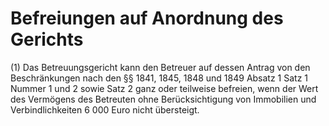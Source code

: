 # Befreiungen auf Anordnung des Gerichts

(1) Das Betreuungsgericht kann den Betreuer auf dessen Antrag von den Beschränkungen nach den §§ 1841, 1845, 1848 und 1849 Absatz 1 Satz 1 Nummer 1 und 2 sowie Satz 2 ganz oder teilweise befreien, wenn der Wert des Vermögens des Betreuten ohne Berücksichtigung von Immobilien und Verbindlichkeiten 6 000 Euro nicht übersteigt.